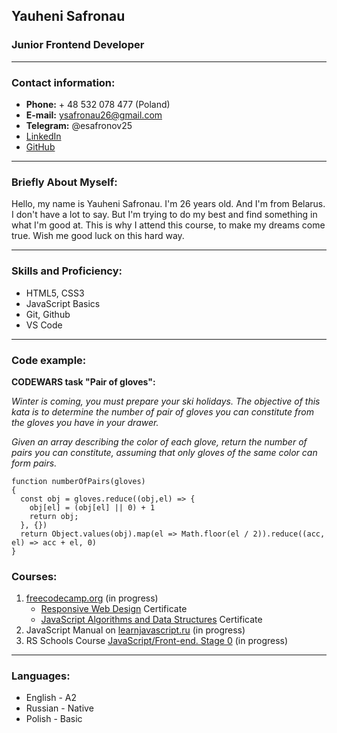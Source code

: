 ## Yauheni Safronau

### Junior Frontend Developer

---

### Contact information:

- **Phone:** + 48 532 078 477 (Poland)
- **E-mail:** ysafronau26@gmail.com
- **Telegram:** @esafronov25
- [LinkedIn](https://www.linkedin.com/in/yauheni-safronau-03aaa1234/)
- [GitHub](https://github.com/ysafronau)

---

### Briefly About Myself:

Hello, my name is Yauheni Safronau. I'm 26 years old. And I'm from Belarus. I don't have a lot to say. But I'm trying to do my best and find something in what I'm good at. This is why I attend this course, to make my dreams come true. Wish me good luck on this hard way.

---

### Skills and Proficiency:

- HTML5, CSS3
- JavaScript Basics
- Git, Github
- VS Code

---

### Code example:

**CODEWARS task "Pair of gloves":**

_Winter is coming, you must prepare your ski holidays. The objective of this kata is to determine the number of pair of gloves you can constitute from the gloves you have in your drawer._

_Given an array describing the color of each glove, return the number of pairs you can constitute, assuming that only gloves of the same color can form pairs._

```
function numberOfPairs(gloves)
{
  const obj = gloves.reduce((obj,el) => {
    obj[el] = (obj[el] || 0) + 1
    return obj;
  }, {})
  return Object.values(obj).map(el => Math.floor(el / 2)).reduce((acc, el) => acc + el, 0)
}
```

### Courses:

1. [freecodecamp.org](https://www.freecodecamp.org/) (in progress)
   - [Responsive Web Design](https://freecodecamp.org/certification/fcc99d90efb-4b96-44bd-b12e-df56df6d0b74/responsive-web-design) Certificate
   - [JavaScript Algorithms and Data Structures](https://freecodecamp.org/certification/fcc99d90efb-4b96-44bd-b12e-df56df6d0b74/javascript-algorithms-and-data-structures) Certificate
2. JavaScript Manual on [learnjavascript.ru](https://learn.javascript.ru/) (in progress)
3. RS Schools Course [JavaScript/Front-end. Stage 0](https://rs.school/js-stage0/) (in progress)

---

### Languages:

- English - A2
- Russian - Native
- Polish - Basic
